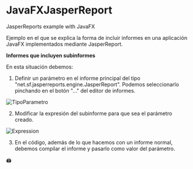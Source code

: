 # JavaFXJasperReport
JasperReports example with JavaFX

Ejemplo en el que se explica la forma de incluir informes en una aplicación JavaFX implementados mediante JasperReport.

**Informes que incluyen subinformes**

En esta situación debemos:

1. Definir un parámetro en el informe principal del tipo "net.sf.jasperreports.engine.JasperReport". Podemos seleccionarlo pinchando en el botón "..." del editor de informes.

![TipoParametro](https://user-images.githubusercontent.com/26864987/142838333-de365516-ee4f-443f-8515-00c1ffa08352.png)

2. Modificar la expresión del subinforme para que sea el parámetro creado.

![Expression](https://user-images.githubusercontent.com/26864987/142838583-dfe0ed0a-54b2-4abe-a162-17b75be3c0bf.png)

3. En el código, además de lo que hacemos con un informe normal, debemos compilar el informe y pasarlo como valor del parámetro.

:printer:
